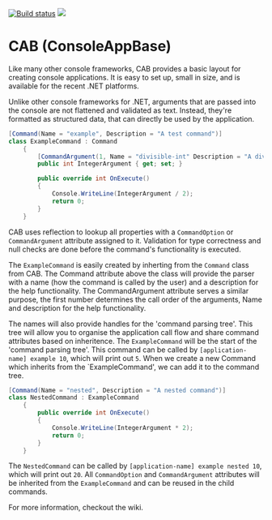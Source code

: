 [![Build status](https://ci.appveyor.com/api/projects/status/61k9kjd85skwa1e3/branch/master?svg=true)](https://ci.appveyor.com/project/ExactOSS/cab/branch/master)
[![](https://img.shields.io/nuget/v/ConsoleAppBase.svg)](https://www.nuget.org/packages/ConsoleAppBase)

# CAB (ConsoleAppBase)

Like many other console frameworks, CAB provides a basic layout for creating console applications. It is easy to set up, small in size, and is available for the recent .NET platforms.

Unlike other console frameworks for .NET, arguments that are passed into the console are not flattened and validated as text. Instead, they're formatted as structured data, that can directly be used by the application.

```csharp
[Command(Name = "example", Description = "A test command")]
class ExampleCommand : Command
    {
        [CommandArgument(1, Name = "divisible-int" Description = "A divising argument")]
        public int IntegerArgument { get; set; }

        public override int OnExecute()
        {
            Console.WriteLine(IntegerArgument / 2);
            return 0;
        }
    }
```

CAB uses reflection to lookup all properties with a `CommandOption` or `CommandArgument` attribute assigned to it. Validation for type correctness and null checks are done before the command's functionality is executed.

The `ExampleCommand` is easily created by inherting from the `Command` class from CAB. The Command attribute above the class will provide the parser with a name (how the command is called by the user) and a description for the help functionality. The CommandArgument attribute serves a similar purpose, the first number determines the call order of the arguments, Name and description for the help functionality.

The names will also provide handles for the 'command parsing tree'. This tree will allow you to organise the application call flow and share command attributes based on inheritence.
The `ExampleCommand` will be the start of the 'command parsing tree'. This command can be called by `[application-name] example 10`, which will print out `5`. When we create a new Command which inherits from the `ExampleCommand', we can add it to the command tree.

```csharp
[Command(Name = "nested", Description = "A nested command")]
class NestedCommand : ExampleCommand
    {
        public override int OnExecute()
        {
            Console.WriteLine(IntegerArgument * 2);
            return 0;
        }
    }
```

The `NestedCommand` can be called by `[application-name] example nested 10`, which will print out `20`.
All `CommandOption` and `CommandArgument` attributes will be inherited from the `ExampleCommand` and can be reused in the child commands.

For more information, checkout the wiki.

